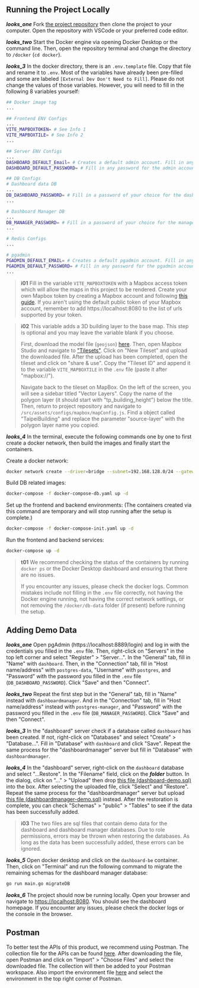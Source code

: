 ## Running the Project Locally

**_looks_one_** Fork [the project repository](https://github.com/tpe-doit/Taipei-City-Dashboard) then clone the project to your computer. Open the repository with VSCode or your preferred code editor.

**_looks_two_** Start the Docker engine via opening Docker Desktop or the command line. Then, open the repository terminal and change the directory to `/docker` (`cd docker`).

**_looks_3_** In the docker directory, there is an `.env.template` file. Copy that file and rename it to `.env`. Most of the variables have already been pre-filled and some are labeled `[External Dev Don't Need to Fill]`. Please do not change the values of those variables. However, you will need to fill in the following 8 variables yourself:

```bash
## Docker image tag
...

## Frontend ENV Configs
...
VITE_MAPBOXTOKEN= # See Info 1
VITE_MAPBOXTILE= # See Info 2
...

## Server ENV Configs
...
DASHBOARD_DEFAULT_Email= # Creates a default admin account. Fill in any email.
DASHBOARD_DEFAULT_PASSWORD= # Fill in any password for the admin account.

## DB Configs
# Dashboard data DB
...
DB_DASHBOARD_PASSWORD= # Fill in a password of your choice for the dashboard database.
...

# Dashboard Manager DB
...
DB_MANAGER_PASSWORD= # Fill in a password of your choice for the manager database.
...

# Redis Configs
...

# pgadmin
PGADMIN_DEFAULT_EMAIL= # Creates a default pgadmin account. Fill in any email.
PGADMIN_DEFAULT_PASSWORD= # Fill in any password for the pgadmin account.
...
```

> **i01**
> Fill in the variable `VITE_MAPBOXTOKEN` with a Mapbox access token which will allow the maps in this project to be rendered. Create your own Mapbox token by creating a Mapbox account and following [this guide](https://docs.mapbox.com/help/getting-started/access-tokens/). If you aren't using the default public token of your Mapbox account, remember to add https://localhost:8080 to the list of urls supported by your token.

> **i02**
> This variable adds a 3D building layer to the base map. This step is optional and you may leave the variable blank if you choose.
>
> First, download the model file (`geojson`) [here](https://drive.google.com/file/d/1cMBrq1gmSNAioogFZNqA5IyAmhXoeLVs/view?usp=drive_link). Then, open Mapbox Studio and navigate to ["Tilesets"](https://studio.mapbox.com/tilesets/). Click on "New Tileset" and upload the downloaded file. After the upload has been completed, open the tileset and click on "share & use". Copy the "Tileset ID" and append it to the variable `VITE_MAPBOXTILE` in the `.env` file (paste it after "mapbox://").
>
>Navigate back to the tileset on MapBox. On the left of the screen, you will see a sidebar titled "Vector Layers". Copy the name of the polygon layer (it should start with "tp_building_height") below the title. Then, return to project repository and navigate to `/src/assets/configs/mapbox/mapConfig.js`. Find a object called "TaipeiBuilding" and replace the parameter "source-layer" with the polygon layer name you copied.

**_looks_4_** In the terminal, execute the following commands one by one to first create a docker network, then build the images and finally start the containers.

Create a docker network:

```bash
docker network create --driver=bridge --subnet=192.168.128.0/24 --gateway=192.168.128.1  br_dashboard
```

Build DB related images:

```bash
docker-compose -f docker-compose-db.yaml up -d
```

Set up the frontend and backend environments: (The containers created via this command are temporary and will stop running after the setup is complete.)

```bash
docker-compose -f docker-compose-init.yaml up -d
```

Run the frontend and backend services:

```bash
docker-compose up -d
```

>**t01**
> We recommend checking the status of the containers by running `docker ps` or the Docker Desktop dashboard and ensuring that there are no issues. 
>
> If you encounter any issues, please check the docker logs. Common mistakes include not filling in the `.env` file correctly, not having the Docker engine running, not having the correct network settings, or not removing the `/docker/db-data` folder (if present) before running the setup.

## Adding Demo Data

**_looks_one_** Open pgAdmin (https://localhost:8889/login) and log in with the credentials you filled in the `.env` file. Then, right-click on "Servers" in the top left corner and select "Register" > "Server...". In the "General" tab, fill in "Name" with `dashboard`. Then, in the "Connection" tab, fill in "Host name/address" with `postgres-data`, "Username" with `postgres`, and "Password" with the password you filled in the `.env` file (`DB_DASHBOARD_PASSWORD`). Click "Save" and then "Connect".

**_looks_two_** Repeat the first step but in the "General" tab, fill in "Name" instead with `dashboardmanager`. And in the "Connection" tab, fill in "Host name/address" instead with `postgres-manager`, and "Password" with the password you filled in the `.env` file (`DB_MANAGER_PASSWORD`). Click "Save" and then "Connect".

**_looks_3_** In the "dashboard" server check if a database called `dashboard` has been created. If not, right-click on "Databases" and select "Create" > "Database...". Fill in "Database" with `dashboard` and click "Save". Repeat the same process for the "dashboardmanager" server but fill in "Database" with `dashboardmanager`.

**_looks_4_** In the "dashboard" server, right-click on the `dashboard` database and select "...Restore". In the "Filename" field, click on the ***folder*** button. In the dialog, click on "..." > "Upload" then drop [this file (dashboard-demo.sql)](/public/data/dashboard-demo.sql) into the box. After selecting the uploaded file, click "Select" and "Restore". Repeat the same process for the "dashboardmanager" server but upload [this file (dashboardmanager-demo.sql)](/public/data/dashboardmanager-demo.sql) instead. After the restoration is complete, you can check "Schemas" > "public" > "Tables" to see if the data has been successfully added.

> **i03**
> The two files are sql files that contain demo data for the dashboard and dashboard manager databases. Due to role permissions, errors may be thrown when restoring the databases. As long as the data has been successfully added, these errors can be ignored.

**_looks_5_** Open docker desktop and click on the `dashboard-be` container. Then, click on "Terminal" and run the following command to migrate the remaining schemas for the dashboard manager database:

```bash
go run main.go migrateDB
```

**_looks_6_** The project should now be running locally. Open your browser and navigate to [https://localhost:8080](https://localhost:8080). You should see the dashboard homepage. If you encounter any issues, please check the docker logs or the console in the browser.

## Postman

To better test the APIs of this product, we recommend using Postman. The collection file for the APIs can be found <a href="/public/data/dashboard_postman.json" download>here</a>. After downloading the file, open Postman and click on "Import" > "Choose Files" and select the downloaded file. The collection will then be added to your Postman workspace. Also import the environment file <a href="/public/data/dashboard_postman_env.json" download>here</a> and select the environment in the top right corner of Postman.